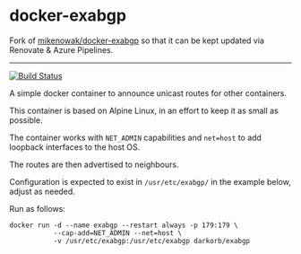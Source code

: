 # docker-exabgp

Fork of [mikenowak/docker-exabgp](https://github.com/mikenowak/docker-exabgp) so that it can be kept updated via Renovate & Azure Pipelines.

---

[![Build Status](https://dev.azure.com/dark0rb/azure-pipelines/_apis/build/status/darkorb.docker-exabgp?branchName=master)](https://dev.azure.com/dark0rb/azure-pipelines/_build/latest?definitionId=3&branchName=master)

A simple docker container to announce unicast routes for other containers.

This container is based on Alpine Linux, in an effort to keep it as small as possible.

The container works with `NET_ADMIN` capabilities and `net=host` to add loopback interfaces to the host OS.

The routes are then advertised to neighbours.

Configuration is expected to exist in `/usr/etc/exabgp/` in the example below, adjust as needed.

Run as follows:

```
docker run -d --name exabgp --restart always -p 179:179 \
           --cap-add=NET_ADMIN --net=host \
           -v /usr/etc/exabgp:/usr/etc/exabgp darkorb/exabgp
```